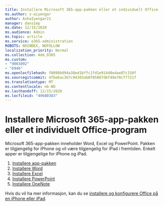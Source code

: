 ```yaml
---
title: Installere Microsoft 365-app-pakken eller et individuelt Office-program
ms.author: v-aiyengar
author: AshaIyengar21
manager: dansimp
ms.date: 12/15/2020
ms.audience: Admin
ms.topic: article
ms.service: o365-administration
ROBOTS: NOINDEX, NOFOLLOW
localization_priority: Normal
ms.collection: Adm_O365
ms.custom:
- "9003892"
- "6946"
ms.openlocfilehash: f8098b094a38ed1bffc1fd1e914d8e4ae07c310f
ms.sourcegitcommit: 4fbe6ac3b7c94303ab0f85807d6f49e70cf7721f
ms.translationtype: MT
ms.contentlocale: nb-NO
ms.lasthandoff: 12/15/2020
ms.locfileid: "49680383"
---
```

# <a name="install-the-microsoft-365-app-bundle-or-an-individual-office-app"></a>Installere Microsoft 365-app-pakken eller et individuelt Office-program

Microsoft 365-app-pakken inneholder Word, Excel og PowerPoint. Pakken er tilgjengelig for iPhone og vil være tilgjengelig for iPad i fremtiden. Enkelt apper er tilgjengelige for iPhone og iPad.

1. [Installere app-pakken](https://go.microsoft.com/fwlink/?linkid=2136762)
1. [Installere Word](https://go.microsoft.com/fwlink/?linkid=2136974)
1. [Installere Excel](https://go.microsoft.com/fwlink/?linkid=2136975)
1. [Installere PowerPoint](https://go.microsoft.com/fwlink/?linkid=2136882)
1. [Installere OneNote](https://go.microsoft.com/fwlink/?linkid=2136883)

Hvis du vil ha mer informasjon, kan du se [installere og konfigurere Office på en iPhone eller iPad](https://go.microsoft.com/fwlink/?linkid=2135560).
